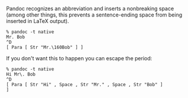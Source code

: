Pandoc recognizes an abbreviation and inserts a nonbreaking
space (among other things, this prevents a sentence-ending
space from being inserted in LaTeX output).

```
% pandoc -t native
Mr. Bob
^D
[ Para [ Str "Mr.\160Bob" ] ]
```

If you don't want this to happen you can escape the period:

```
% pandoc -t native
Hi Mr\. Bob
^D
[ Para [ Str "Hi" , Space , Str "Mr." , Space , Str "Bob" ]
]
```

